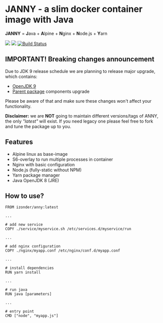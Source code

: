 # JANNY - a slim docker container image with Java

**JANNY** = **J**ava + **A**lpine + **N**ginx + **N**ode.js + **Y**arn

[![](https://images.microbadger.com/badges/version/izonder/janny.svg)](https://microbadger.com/images/izonder/janny "Get your own version badge on microbadger.com")
[![](https://images.microbadger.com/badges/image/izonder/janny.svg)](https://microbadger.com/images/izonder/janny "Get your own image badge on microbadger.com")
[![Build Status](https://travis-ci.org/izonder/janny.svg?branch=master)](https://travis-ci.org/izonder/janny)

## IMPORTANT! Breaking changes announcement

Due to JDK 9 release schedule we are planning to release major upgrade, which contains:
- [OpenJDK 9](http://openjdk.java.net/projects/jdk9/)
- [Parent package](https://hub.docker.com/r/izonder/anny/) components upgrade

Please be aware of that and make sure these changes won't affect your functionality.

**Disclaimer:** we are **NOT** going to maintain different versions/tags of ANNY, the only _"latest"_ will exist. If you need legacy one please feel free to fork and tune the package up to you.

## Features

- Alpine linux as base-image
- S6-overlay to run multiple processes in container
- Nginx with basic configuration
- Node.js (fully-static without NPM)
- Yarn package manager
- Java OpenJDK 8 (JRE)

## How to use?

```
FROM izonder/anny:latest

...

# add new service
COPY ./service/myservice.sh /etc/services.d/myservice/run

...

# add nginx configuration
COPY ./nginx/myapp.conf /etc/nginx/conf.d/myapp.conf

...

# install dependencies
RUN yarn install

...

# run java
RUN java [parameters]

...

# entry point
CMD ["node", "myapp.js"]
```
